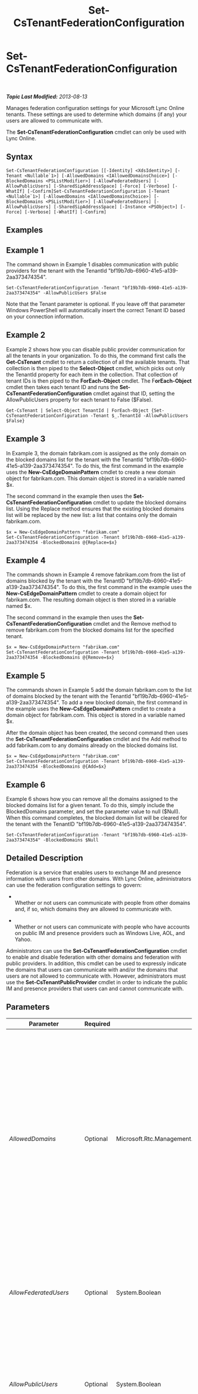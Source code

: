 ﻿---
title: Set-CsTenantFederationConfiguration
TOCTitle: Set-CsTenantFederationConfiguration
ms:assetid: e13c2f55-7a68-4174-a0da-5eec8c65f64c
ms:mtpsurl: https://technet.microsoft.com/en-us/library/JJ994080(v=OCS.15)
ms:contentKeyID: 51803991
ms.date: 07/23/2014
mtps_version: v=OCS.15
---

<div data-xmlns="http://www.w3.org/1999/xhtml">

<div class="topic" data-xmlns="http://www.w3.org/1999/xhtml" data-msxsl="urn:schemas-microsoft-com:xslt" data-cs="http://msdn.microsoft.com/en-us/">

<div data-asp="http://msdn2.microsoft.com/asp">

# Set-CsTenantFederationConfiguration

</div>

<div id="mainSection">

<div id="mainBody">

<span> </span>

_**Topic Last Modified:** 2013-08-13_

Manages federation configuration settings for your Microsoft Lync Online tenants. These settings are used to determine which domains (if any) your users are allowed to communicate with.

The **Set-CsTenantFederationConfiguration** cmdlet can only be used with Lync Online.

<div>

## Syntax

    Set-CsTenantFederationConfiguration [[-Identity] <XdsIdentity>] [-Tenant <Nullable`1>] [-AllowedDomains <IAllowedDomainsChoice>] [-BlockedDomains <PSListModifier>] [-AllowFederatedUsers] [-AllowPublicUsers] [-SharedSipAddressSpace] [-Force] [-Verbose] [-WhatIf] [-Confirm]Set-CsTenantFederationConfiguration [-Tenant <Nullable`1>] [-AllowedDomains <IAllowedDomainsChoice>] [-BlockedDomains <PSListModifier>] [-AllowFederatedUsers] [-AllowPublicUsers] [-SharedSipAddressSpace] [-Instance <PSObject>] [-Force] [-Verbose] [-WhatIf] [-Confirm]

</div>

<span id="Examples"></span>

<div>

## Examples

<div>

## Example 1

The command shown in Example 1 disables communication with public providers for the tenant with the TenantId "bf19b7db-6960-41e5-a139-2aa373474354".

    Set-CsTenantFederationConfiguration -Tenant "bf19b7db-6960-41e5-a139-2aa373474354" -AllowPublicUsers $False

Note that the Tenant parameter is optional. If you leave off that parameter Windows PowerShell will automatically insert the correct Tenant ID based on your connection information.

</div>

<div>

## Example 2

Example 2 shows how you can disable public provider communication for all the tenants in your organization. To do this, the command first calls the **Get-CsTenant** cmdlet to return a collection of all the available tenants. That collection is then piped to the **Select-Object** cmdlet, which picks out only the TenantId property for each item in the collection. That collection of tenant IDs is then piped to the **ForEach-Object** cmdlet. The F**orEach-Object** cmdlet then takes each tenant ID and runs the **Set-CsTenantFederationConfiguration** cmdlet against that ID, setting the AllowPublicUsers property for each tenant to False ($False).

    Get-CsTenant | Select-Object TenantId | ForEach-Object {Set-CsTenantFederationConfiguration -Tenant $_.TenantId -AllowPublicUsers $False}

</div>

<div>

## Example 3

In Example 3, the domain fabrikam.com is assigned as the only domain on the blocked domains list for the tenant with the TenantId "bf19b7db-6960-41e5-a139-2aa373474354". To do this, the first command in the example uses the **New-CsEdgeDomainPattern** cmdlet to create a new domain object for fabrikam.com. This domain object is stored in a variable named $x.

The second command in the example then uses the **Set-CsTenantFederationConfiguration** cmdlet to update the blocked domains list. Using the Replace method ensures that the existing blocked domains list will be replaced by the new list: a list that contains only the domain fabrikam.com.

    $x = New-CsEdgeDomainPattern "fabrikam.com"
    Set-CsTenantFederationConfiguration -Tenant bf19b7db-6960-41e5-a139-2aa373474354 -BlockedDomains @{Replace=$x}

</div>

<div>

## Example 4

The commands shown in Example 4 remove fabrikam.com from the list of domains blocked by the tenant with the TenantID "bf19b7db-6960-41e5-a139-2aa373474354". To do this, the first command in the example uses the **New-CsEdgeDomainPattern** cmdlet to create a domain object for fabrikam.com. The resulting domain object is then stored in a variable named $x.

The second command in the example then uses the **Set-CsTenantFederationConfiguration** cmdlet and the Remove method to remove fabrikam.com from the blocked domains list for the specified tenant.

    $x = New-CsEdgeDomainPattern "fabrikam.com"
    Set-CsTenantFederationConfiguration -Tenant bf19b7db-6960-41e5-a139-2aa373474354 -BlockedDomains @{Remove=$x}

</div>

<div>

## Example 5

The commands shown in Example 5 add the domain fabrikam.com to the list of domains blocked by the tenant with the TenantId "bf19b7db-6960-41e5-a139-2aa373474354". To add a new blocked domain, the first command in the example uses the **New-CsEdgeDomainPattern** cmdlet to create a domain object for fabrikam.com. This object is stored in a variable named $x.

After the domain object has been created, the second command then uses the **Set-CsTenantFederationConfiguration** cmdlet and the Add method to add fabrikam.com to any domains already on the blocked domains list.

    $x = New-CsEdgeDomainPattern "fabrikam.com"
    Set-CsTenantFederationConfiguration -Tenant bf19b7db-6960-41e5-a139-2aa373474354 -BlockedDomains @{Add=$x}

</div>

<div>

## Example 6

Example 6 shows how you can remove all the domains assigned to the blocked domains list for a given tenant. To do this, simply include the BlockedDomains parameter, and set the parameter value to null ($Null). When this command completes, the blocked domain list will be cleared for the tenant with the TenantID "bf19b7db-6960-41e5-a139-2aa373474354".

    Set-CsTenantFederationConfiguration -Tenant "bf19b7db-6960-41e5-a139-2aa373474354" -BlockedDomains $Null

</div>

</div>

<span id="DetailedDescription"></span>

<div>

## Detailed Description

Federation is a service that enables users to exchange IM and presence information with users from other domains. With Lync Online, administrators can use the federation configuration settings to govern:

  - <span></span>  
    Whether or not users can communicate with people from other domains and, if so, which domains they are allowed to communicate with.

  - <span></span>  
    Whether or not users can communicate with people who have accounts on public IM and presence providers such as Windows Live, AOL, and Yahoo.

Administrators can use the **Set-CsTenantFederationConfiguration** cmdlet to enable and disable federation with other domains and federation with public providers. In addition, this cmdlet can be used to expressly indicate the domains that users can communicate with and/or the domains that users are not allowed to communicate with. However, administrators must use the **Set-CsTenantPublicProvider** cmdlet in order to indicate the public IM and presence providers that users can and cannot communicate with.

</div>

<div>

## Parameters


<table>
<colgroup>
<col style="width: 25%" />
<col style="width: 25%" />
<col style="width: 25%" />
<col style="width: 25%" />
</colgroup>
<thead>
<tr class="header">
<th>Parameter</th>
<th>Required</th>
<th>Type</th>
<th>Description</th>
</tr>
</thead>
<tbody>
<tr class="odd">
<td><p><em>AllowedDomains</em></p></td>
<td><p>Optional</p></td>
<td><p>Microsoft.Rtc.Management.WritableConfig.Settings.Edge.IAllowedDomainsChoice</p></td>
<td><p>Domain objects (created by using the <strong>New-CsEdgeAllowList</strong> cmdlet or the <strong>New-CsEdgeAllowAllKnownDomains</strong> cmdlet) that represent the domains that users are allowed to communicate with. If the <strong>New-CsEdgeAllowAllKnownDomains</strong> cmdlet is used then users can communicate with any domain that does not appear on the blocked domains list. If the <strong>New-CsEdgeAllowList</strong> cmdlet is used then users can only communicate with domains that have been added to the allowed domains list.</p>
<p>Note that string values cannot be passed directly to the AllowedDomains parameter. Instead, you must create an object reference using the <strong>New-CsEdgeAllowList</strong> cmdlet or the <strong>New-CsEdgeAllowAllKnownDomains</strong> cmdlet and then use the object reference variable as the parameter value.</p></td>
</tr>
<tr class="even">
<td><p><em>AllowFederatedUsers</em></p></td>
<td><p>Optional</p></td>
<td><p>System.Boolean</p></td>
<td><p>When set to True (the default value) users will be potentially allowed to communicate with users from other domains. If this property is set to False then users cannot communicate with users from other domains regardless of the values assigned to the AllowedDomains and BlockedDomains properties.</p></td>
</tr>
<tr class="odd">
<td><p><em>AllowPublicUsers</em></p></td>
<td><p>Optional</p></td>
<td><p>System.Boolean</p></td>
<td><p>When set to True (the default value) users will be potentially allowed to communicate with users who have accounts on public IM and presence providers such as Windows Live, Yahoo, and AOL. The collection of public providers that users can actually communicate with is managed by using the Set-CsTenantPublicProvider cmdlet.</p></td>
</tr>
<tr class="even">
<td><p><em>BlockedDomains</em></p></td>
<td><p>Optional</p></td>
<td><p>System.Boolean</p></td>
<td><p>If the AllowedDomains property has been set to AllowAllKnownDomains, then users will be allowed to communicate with users from any domain except domains that appear in the blocked domains list. If the AllowedDomains property has not been set to AllowAllKnownDomains, then the blocked list is ignored, and users can only communicate with domains that have been expressly added to the allowed domains list.</p></td>
</tr>
<tr class="odd">
<td><p><em>Confirm</em></p></td>
<td><p>Optional</p></td>
<td><p>System.Management.Automation.SwitchParameter</p></td>
<td><p>Prompts you for confirmation before executing the command.</p></td>
</tr>
<tr class="even">
<td><p><em>Force</em></p></td>
<td><p>Optional</p></td>
<td><p>System.Management.Automation.SwitchParameter</p></td>
<td><p>Suppresses the display of any non-fatal error message that might arise when running the command.</p></td>
</tr>
<tr class="odd">
<td><p><em>Identity</em></p></td>
<td><p>Optional</p></td>
<td><p>Microsoft.Rtc.Management.Xds.XdsIdentity</p></td>
<td><p>Specifies the collection of tenant federation configuration settings to be modified. Because each tenant is limited to a single, global collection of federation settings there is no need include this parameter when calling the <strong>Set-CsTenantFederationConfiguration</strong> cmdlet. If you do choose to use the Identity parameter you must also include the Tenant parameter. For example:</p>
<p>Set-CsTenantFederationConfiguration -Tenant &quot;bf19b7db-6960-41e5-a139-2aa373474354&quot; –Identity &quot;global&quot;</p></td>
</tr>
<tr class="even">
<td><p><em>Instance</em></p></td>
<td><p>Optional</p></td>
<td><p>System.Management.Automation.PSObject</p></td>
<td><p>Allows you to pass a reference to an object to the cmdlet rather than set individual parameter values.</p></td>
</tr>
<tr class="odd">
<td><p><em>SharedSipAddressSpace</em></p></td>
<td><p>Optional</p></td>
<td><p>System.Boolean</p></td>
<td><p>When set to True, indicates that the users homed on Lync Online use the same SIP domain as users homed on the on-premises version of Lync Server. The default value is False, meaning that the two sets of users gave have different SIP domains.</p></td>
</tr>
<tr class="even">
<td><p><em>Tenant</em></p></td>
<td><p>Optional</p></td>
<td><p>System.Guid</p></td>
<td><p>Globally unique identifier (GUID) of the tenant account whose federation settings are being modified. For example:</p>
<p>–Tenant &quot;38aad667-af54-4397-aaa7-e94c79ec2308&quot;</p>
<p>You can return the tenant ID for each of your tenants by running this command:</p>
<p>Get-CsTenant | Select-Object DisplayName, TenantID</p>
<p>If you are using a remote session of Windows PowerShell and are connected only to Lync Online you do not have to include the Tenant parameter. Instead, the tenant ID will automatically be filled in for you based on your connection information. The Tenant parameter is primarily for use in a hybrid deployment.</p></td>
</tr>
<tr class="odd">
<td><p><em>WhatIf</em></p></td>
<td><p>Optional</p></td>
<td><p>System.Management.Automation.SwitchParameter</p></td>
<td><p>Describes what would happen if you executed the command without actually executing the command.</p></td>
</tr>
</tbody>
</table>


</div>

<span id="InputTypes"></span>

<div>

## Input Types

The **Set-CsTenantFederationConfiguration** cmdlet accepts pipelined instances of the Microsoft.Rtc.Management.WritableConfig.Settings.Edge.TenantFederationSettings object.

</div>

<span id="ReturnTypes"></span>

<div>

## Return Types

None. Instead, the **Set-CsTenantFederationConfiguration** cmdlet modifies existing instances of the Microsoft.Rtc.Management.WritableConfig.Settings.Edge.TenantFederationSettings object.

</div>

<div>

## See Also


[Get-CsTenantFederationConfiguration](get-cstenantfederationconfiguration.md)  
  

</div>

</div>

<span> </span>

</div>

</div>

</div>

